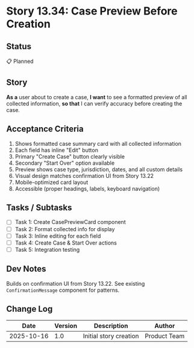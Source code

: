 # Story 13.34: Case Preview Before Creation

## Status
📋 Planned

## Story
**As a** user about to create a case,
**I want** to see a formatted preview of all collected information,
**so that** I can verify accuracy before creating the case.

## Acceptance Criteria

1. Shows formatted case summary card with all collected information
2. Each field has inline "Edit" button
3. Primary "Create Case" button clearly visible
4. Secondary "Start Over" option available
5. Preview shows case type, jurisdiction, dates, and all custom details
6. Visual design matches confirmation UI from Story 13.22
7. Mobile-optimized card layout
8. Accessible (proper headings, labels, keyboard navigation)

## Tasks / Subtasks

- [ ] Task 1: Create CasePreviewCard component
- [ ] Task 2: Format collected info for display
- [ ] Task 3: Inline editing for each field
- [ ] Task 4: Create Case & Start Over actions
- [ ] Task 5: Integration testing

## Dev Notes

Builds on confirmation UI from Story 13.22. See existing `ConfirmationMessage` component for patterns.

## Change Log

| Date | Version | Description | Author |
|------|---------|-------------|--------|
| 2025-10-16 | 1.0 | Initial story creation | Product Team |

